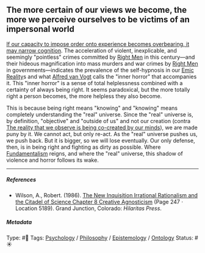 ## The more certain of our views we become, the more we perceive ourselves to be victims of an impersonal world

[If our capacity to impose order onto experience becomes overbearing, it may narrow cognition](If%20our%20capacity%20to%20impose%20order%20onto%20experience%20becomes%20overbearing,%20it%20may%20narrow%20cognition.md). The acceleration of violent, inexplicable, and seemingly "pointless" crimes committed by [Right Men](The%20Right%20Man.md) in this century—and their hideous magnification into mass murders and war crimes by [Right Men](The%20Right%20Man.md) in governments—indicates the prevalence of the self-hypnosis in our [Emic Reality](Emic%20Reality.md)s and what [Alfred van Vogt]() calls the "inner horror" that accompanies it. This "inner horror" is a sense of total helplessness combined with a certainty of always being right. It seems paradoxical, but the more totally right a person becomes, the more helpless they also become. 

This is because being right means "knowing" and "knowing" means completely understanding the "real" universe. Since the "real" universe is, by definition, "objective" and "outside of us" and not our creation (contra [The reality that we observe is being co-created by our minds](The%20reality%20that%20we%20observe%20is%20being%20co-created%20by%20our%20minds.md)), we are made puny by it. We cannot act, but only re-act. As the "real" universe pushes us, we push back. But it is bigger, so we will lose eventually. Our only defense, then, is in being right and fighting as dirty as possible. Where [Fundamentalism](Fundamentalism.md) reigns, and where the "real" universe, this shadow of violence and horror follows its wake. 

---

##### References

* Wilson, A., Robert. (1986). [The New Inquisition Irrational Rationalism and the Citadel of Science Chapter 8 Creative Agnosticism](The%20New%20Inquisition%20Irrational%20Rationalism%20and%20the%20Citadel%20of%20Science%20Chapter%208%20Creative%20Agnosticism.md) (Page 247 · Location 5189). Grand Junction, Colorado: *Hilaritas Press*.

##### Metadata

Type: #🔴 
Tags: [Psychology](Psychology.md) / [Philosophy](Philosophy.md) / [Epistemology](Epistemology.md) / [Ontology](Ontology.md)
Status: #☀️ 
